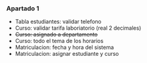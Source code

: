 ### Apartado 1
- Tabla estudiantes: validar telefono
- Curso: validar tarifa laboriatorio (real 2 decimales)
- ~~Curso: asignado a departamento~~
- Curso: todo el tema de los horarios
- Matriculacion: fecha y hora del sistema
- Matriculacion: asignar estudiante y curso